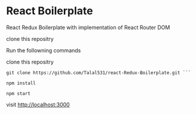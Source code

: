 # React Boilerplate
React Redux Boilerplate with implementation of React Router DOM

clone this repositry

Run the followning commands

clone this repositry

```
git clone https://github.com/Talal531/react-Redux-Boilerplate.git ```

npm install

npm start
````
visit [http://localhost:3000](http://localhost:3000)
